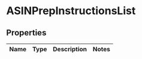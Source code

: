 # ASINPrepInstructionsList

## Properties
Name | Type | Description | Notes
------------ | ------------- | ------------- | -------------
